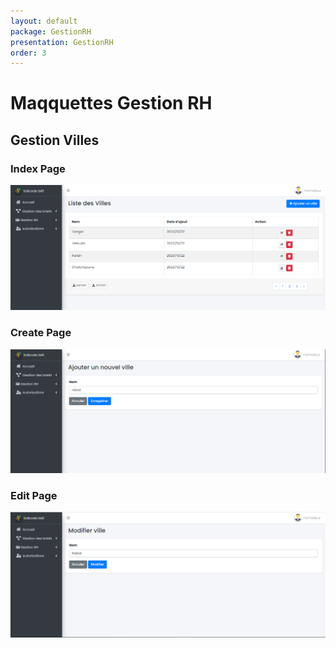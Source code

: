 ```yaml
---
layout: default
package: GestionRH
presentation: GestionRH
order: 3
---
```


# Maqquettes Gestion RH

## Gestion Villes


### Index Page
![index page](./images/index.PNG)

### Create Page
![create page](./images/Ajouter.PNG)

### Edit Page
![edit page](./images/edit.PNG)
